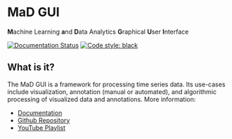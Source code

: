 # MaD GUI
**M**achine Learning 
**a**nd 
**D**ata Analytics 
**G**raphical 
**U**ser 
**I**nterface

[![Documentation Status](https://readthedocs.org/projects/mad-gui/badge/?version=latest)](https://mad-gui.readthedocs.io/en/latest/?badge=latest)
[![Code style: black](https://img.shields.io/badge/code%20style-black-000000.svg)](https://github.com/psf/black)

## What is it?
The MaD GUI is a framework for processing time series data. Its use-cases include visualization, annotation (manual or automated), and algorithmic processing of visualized data and annotations. More information:

 - [Documentation](https://mad-gui.readthedocs.io/en/latest/README.html) 
 - [Github Repository](https://github.com/mad-lab-fau/mad-gui)
 - [YouTube Playlist](https://www.youtube.com/watch?v=akxcuFOesC8&list=PLf4GpKhBjGcswKIkNeahNt5nDxt8oXPue)
